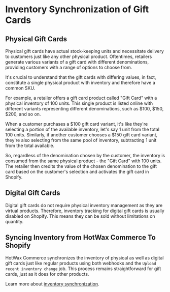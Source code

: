 # Inventory Synchronization of Gift Cards

## Physical Gift Cards

Physical gift cards have actual stock-keeping units and necessitate delivery to customers just like any other physical product. Oftentimes, retailers generate various variants of a gift card with different denominations, providing customers with a range of options to choose from.

It's crucial to understand that the gift cards with differing values, in fact, constitute a single physical product with inventory and therefore have a common SKU.

For example, a retailer offers a gift card product called "Gift Card" with a physical inventory of 100 units. This single product is listed online with different variants representing different denominations, such as $100, $150, $200, and so on.

When a customer purchases a $100 gift card variant, it's like they're selecting a portion of the available inventory, let's say 1 unit from the total 100 units. Similarly, if another customer chooses a $150 gift card variant, they're also selecting from the same pool of inventory, subtracting 1 unit from the total available.

So, regardless of the denomination chosen by the customer, the inventory is consumed from the same physical product - the "Gift Card" with 100 units. The retailer then credits the value of the chosen denomination to the gift card based on the customer's selection and activates the gift card in Shopify.

## Digital Gift Cards

Digital gift cards do not require physical inventory management as they are virtual products. Therefore, inventory tracking for digital gift cards is usually disabled on Shopify. This means they can be sold without limitations on quantity.

## Syncing Inventory from HotWax Commerce To Shopify

HotWax Commerce synchronizes the inventory of physical as well as digital gift cards just like regular products using both webhooks and the `Upload recent inventory change` job. This process remains straightforward for gift cards, just as it does for other products.

Learn more about [inventory synchronization](how-does-hotwax-commerce-ensure-accurate-inventory-is-synchronized-to-shopify/inventory-synchronization.md).
